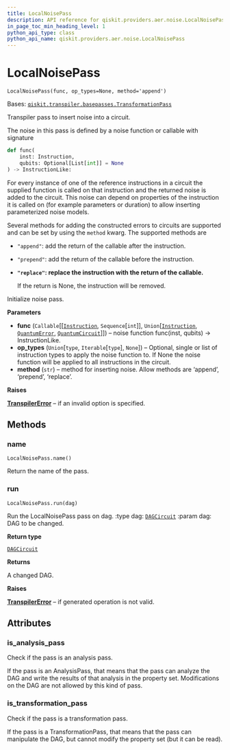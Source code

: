 ```yaml
---
title: LocalNoisePass
description: API reference for qiskit.providers.aer.noise.LocalNoisePass
in_page_toc_min_heading_level: 1
python_api_type: class
python_api_name: qiskit.providers.aer.noise.LocalNoisePass
---
```


# LocalNoisePass

<span id="qiskit.providers.aer.noise.LocalNoisePass" />

`LocalNoisePass(func, op_types=None, method='append')`

Bases: [`qiskit.transpiler.basepasses.TransformationPass`](qiskit.transpiler.TransformationPass "qiskit.transpiler.basepasses.TransformationPass")

Transpiler pass to insert noise into a circuit.

The noise in this pass is defined by a noise function or callable with signature

```python
def func(
    inst: Instruction,
    qubits: Optional[List[int]] = None
) -> InstructionLike:
```

For every instance of one of the reference instructions in a circuit the supplied function is called on that instruction and the returned noise is added to the circuit. This noise can depend on properties of the instruction it is called on (for example parameters or duration) to allow inserting parameterized noise models.

Several methods for adding the constructed errors to circuits are supported and can be set by using the `method` kwarg. The supported methods are

*   `"append"`: add the return of the callable after the instruction.

*   `"prepend"`: add the return of the callable before the instruction.

*   **`"replace"`: replace the instruction with the return of the callable.**

    If the return is None, the instruction will be removed.

Initialize noise pass.

**Parameters**

*   **func** (`Callable`\[\[[`Instruction`](qiskit.circuit.Instruction "qiskit.circuit.instruction.Instruction"), `Sequence`\[`int`]], `Union`\[[`Instruction`](qiskit.circuit.Instruction "qiskit.circuit.instruction.Instruction"), [`QuantumError`](qiskit.providers.aer.noise.QuantumError "qiskit.providers.aer.noise.errors.quantum_error.QuantumError"), [`QuantumCircuit`](qiskit.circuit.QuantumCircuit "qiskit.circuit.quantumcircuit.QuantumCircuit")]]) – noise function func(inst, qubits) -> InstructionLike.
*   **op\_types** (`Union`\[`type`, `Iterable`\[`type`], `None`]) – Optional, single or list of instruction types to apply the noise function to. If None the noise function will be applied to all instructions in the circuit.
*   **method** (`str`) – method for inserting noise. Allow methods are ‘append’, ‘prepend’, ‘replace’.

**Raises**

[**TranspilerError**](qiskit.transpiler.TranspilerError "qiskit.transpiler.TranspilerError") – if an invalid option is specified.

## Methods

### name

<span id="qiskit.providers.aer.noise.LocalNoisePass.name" />

`LocalNoisePass.name()`

Return the name of the pass.

### run

<span id="qiskit.providers.aer.noise.LocalNoisePass.run" />

`LocalNoisePass.run(dag)`

Run the LocalNoisePass pass on dag. :type dag: [`DAGCircuit`](qiskit.dagcircuit.DAGCircuit "qiskit.dagcircuit.dagcircuit.DAGCircuit") :param dag: DAG to be changed.

**Return type**

[`DAGCircuit`](qiskit.dagcircuit.DAGCircuit "qiskit.dagcircuit.dagcircuit.DAGCircuit")

**Returns**

A changed DAG.

**Raises**

[**TranspilerError**](qiskit.transpiler.TranspilerError "qiskit.transpiler.TranspilerError") – if generated operation is not valid.

## Attributes

<span id="qiskit.providers.aer.noise.LocalNoisePass.is_analysis_pass" />

### is\_analysis\_pass

Check if the pass is an analysis pass.

If the pass is an AnalysisPass, that means that the pass can analyze the DAG and write the results of that analysis in the property set. Modifications on the DAG are not allowed by this kind of pass.

<span id="qiskit.providers.aer.noise.LocalNoisePass.is_transformation_pass" />

### is\_transformation\_pass

Check if the pass is a transformation pass.

If the pass is a TransformationPass, that means that the pass can manipulate the DAG, but cannot modify the property set (but it can be read).

